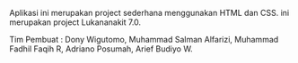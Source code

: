 Aplikasi ini merupakan project sederhana menggunakan HTML dan CSS. ini merupakan  project Lukananakit 7.0.

Tim Pembuat :
Dony Wigutomo,
Muhammad Salman Alfarizi,
Muhammad Fadhil Faqih R,
Adriano Posumah,
Arief Budiyo W.
